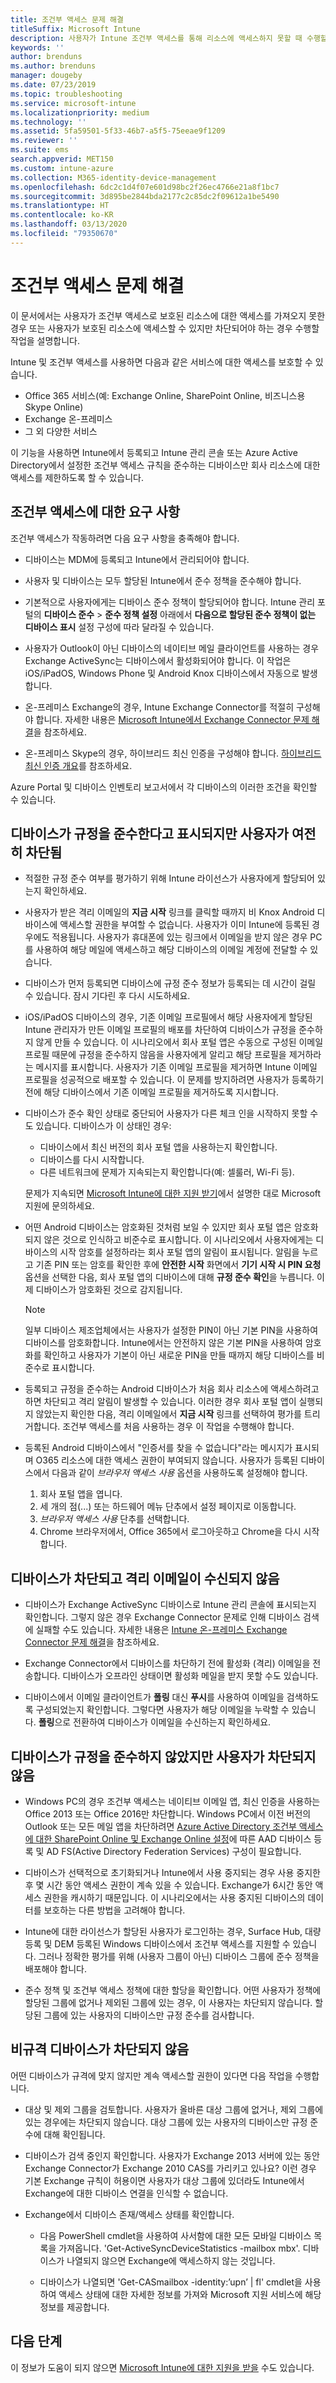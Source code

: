 ```yaml
---
title: 조건부 액세스 문제 해결
titleSuffix: Microsoft Intune
description: 사용자가 Intune 조건부 액세스를 통해 리소스에 액세스하지 못할 때 수행할 작업입니다.
keywords: ''
author: brenduns
ms.author: brenduns
manager: dougeby
ms.date: 07/23/2019
ms.topic: troubleshooting
ms.service: microsoft-intune
ms.localizationpriority: medium
ms.technology: ''
ms.assetid: 5fa59501-5f33-46b7-a5f5-75eeae9f1209
ms.reviewer: ''
ms.suite: ems
search.appverid: MET150
ms.custom: intune-azure
ms.collection: M365-identity-device-management
ms.openlocfilehash: 6dc2c1d4f07e601d98bc2f26ec4766e21a8f1bc7
ms.sourcegitcommit: 3d895be2844bda2177c2c85dc2f09612a1be5490
ms.translationtype: HT
ms.contentlocale: ko-KR
ms.lasthandoff: 03/13/2020
ms.locfileid: "79350670"
---
```

# <a name="troubleshoot-conditional-access"></a>조건부 액세스 문제 해결
이 문서에서는 사용자가 조건부 액세스로 보호된 리소스에 대한 액세스를 가져오지 못한 경우 또는 사용자가 보호된 리소스에 액세스할 수 있지만 차단되어야 하는 경우 수행할 작업을 설명합니다.

Intune 및 조건부 액세스를 사용하면 다음과 같은 서비스에 대한 액세스를 보호할 수 있습니다.
- Office 365 서비스(예: Exchange Online, SharePoint Online, 비즈니스용 Skype Online)
- Exchange 온-프레미스
- 그 외 다양한 서비스

이 기능을 사용하면 Intune에서 등록되고 Intune 관리 콘솔 또는 Azure Active Directory에서 설정한 조건부 액세스 규칙을 준수하는 디바이스만 회사 리소스에 대한 액세스를 제한하도록 할 수 있습니다. 

## <a name="requirements-for-conditional-access"></a>조건부 액세스에 대한 요구 사항

조건부 액세스가 작동하려면 다음 요구 사항을 충족해야 합니다.

- 디바이스는 MDM에 등록되고 Intune에서 관리되어야 합니다.

- 사용자 및 디바이스는 모두 할당된 Intune에서 준수 정책을 준수해야 합니다.

- 기본적으로 사용자에게는 디바이스 준수 정책이 할당되어야 합니다. Intune 관리 포털의 **디바이스 준수** > **준수 정책 설정** 아래에서 **다음으로 할당된 준수 정책이 없는 디바이스 표시** 설정 구성에 따라 달라질 수 있습니다.

- 사용자가 Outlook이 아닌 디바이스의 네이티브 메일 클라이언트를 사용하는 경우 Exchange ActiveSync는 디바이스에서 활성화되어야 합니다. 이 작업은 iOS/iPadOS, Windows Phone 및 Android Knox 디바이스에서 자동으로 발생합니다.

- 온-프레미스 Exchange의 경우, Intune Exchange Connector를 적절히 구성해야 합니다. 자세한 내용은 [Microsoft Intune에서 Exchange Connector 문제 해결](troubleshoot-exchange-connector.md)을 참조하세요.

- 온-프레미스 Skype의 경우, 하이브리드 최신 인증을 구성해야 합니다. [하이브리드 최신 인증 개요](https://docs.microsoft.com/office365/enterprise/hybrid-modern-auth-overview)를 참조하세요.

Azure Portal 및 디바이스 인벤토리 보고서에서 각 디바이스의 이러한 조건을 확인할 수 있습니다.

## <a name="devices-appear-compliant-but-users-are-still-blocked"></a>디바이스가 규정을 준수한다고 표시되지만 사용자가 여전히 차단됨

- 적절한 규정 준수 여부를 평가하기 위해 Intune 라이선스가 사용자에게 할당되어 있는지 확인하세요.

- 사용자가 받은 격리 이메일의 **지금 시작** 링크를 클릭할 때까지 비 Knox Android 디바이스에 액세스할 권한을 부여할 수 없습니다. 사용자가 이미 Intune에 등록된 경우에도 적용됩니다. 사용자가 휴대폰에 있는 링크에서 이메일을 받지 않은 경우 PC를 사용하여 해당 메일에 액세스하고 해당 디바이스의 이메일 계정에 전달할 수 있습니다.

- 디바이스가 먼저 등록되면 디바이스에 규정 준수 정보가 등록되는 데 시간이 걸릴 수 있습니다. 잠시 기다린 후 다시 시도하세요.

- iOS/iPadOS 디바이스의 경우, 기존 이메일 프로필에서 해당 사용자에게 할당된 Intune 관리자가 만든 이메일 프로필의 배포를 차단하여 디바이스가 규정을 준수하지 않게 만들 수 있습니다. 이 시나리오에서 회사 포털 앱은 수동으로 구성된 이메일 프로필 때문에 규정을 준수하지 않음을 사용자에게 알리고 해당 프로필을 제거하라는 메시지를 표시합니다. 사용자가 기존 이메일 프로필을 제거하면 Intune 이메일 프로필을 성공적으로 배포할 수 있습니다. 이 문제를 방지하려면 사용자가 등록하기 전에 해당 디바이스에서 기존 이메일 프로필을 제거하도록 지시합니다.

- 디바이스가 준수 확인 상태로 중단되어 사용자가 다른 체크 인을 시작하지 못할 수도 있습니다. 디바이스가 이 상태인 경우:
  - 디바이스에서 최신 버전의 회사 포털 앱을 사용하는지 확인합니다.
  - 디바이스를 다시 시작합니다.
  - 다른 네트워크에 문제가 지속되는지 확인합니다(예: 셀룰러, Wi-Fi 등).

  문제가 지속되면 [Microsoft Intune에 대한 지원 받기](../fundamentals/get-support.md)에서 설명한 대로 Microsoft 지원에 문의하세요.

- 어떤 Android 디바이스는 암호화된 것처럼 보일 수 있지만 회사 포털 앱은 암호화되지 않은 것으로 인식하고 비준수로 표시합니다. 이 시나리오에서 사용자에게는 디바이스의 시작 암호를 설정하라는 회사 포털 앱의 알림이 표시됩니다. 알림을 누르고 기존 PIN 또는 암호를 확인한 후에 **안전한 시작** 화면에서 **기기 시작 시 PIN 요청** 옵션을 선택한 다음, 회사 포털 앱의 디바이스에 대해 **규정 준수 확인**을 누릅니다. 이제 디바이스가 암호화된 것으로 감지됩니다. 

  > [!NOTE]
  > 일부 디바이스 제조업체에서는 사용자가 설정한 PIN이 아닌 기본 PIN을 사용하여 디바이스를 암호화합니다. Intune에서는 안전하지 않은 기본 PIN을 사용하여 암호화를 확인하고 사용자가 기본이 아닌 새로운 PIN을 만들 때까지 해당 디바이스를 비준수로 표시합니다.

- 등록되고 규정을 준수하는 Android 디바이스가 처음 회사 리소스에 액세스하려고 하면 차단되고 격리 알림이 발생할 수 있습니다. 이러한 경우 회사 포털 앱이 실행되지 않았는지 확인한 다음, 격리 이메일에서 **지금 시작** 링크를 선택하여 평가를 트리거합니다. 조건부 액세스를 처음 사용하는 경우 이 작업을 수행해야 합니다.

- 등록된 Android 디바이스에서 "인증서를 찾을 수 없습니다"라는 메시지가 표시되며 O365 리소스에 대한 액세스 권한이 부여되지 않습니다. 사용자가 등록된 디바이스에서 다음과 같이 *브라우저 액세스 사용* 옵션을 사용하도록 설정해야 합니다.
  1. 회사 포털 앱을 엽니다.
  2. 세 개의 점(...) 또는 하드웨어 메뉴 단추에서 설정 페이지로 이동합니다.
  3. *브라우저 액세스 사용* 단추를 선택합니다.
  4. Chrome 브라우저에서, Office 365에서 로그아웃하고 Chrome을 다시 시작합니다.  


## <a name="devices-are-blocked-and-no-quarantine-email-is-received"></a>디바이스가 차단되고 격리 이메일이 수신되지 않음

- 디바이스가 Exchange ActiveSync 디바이스로 Intune 관리 콘솔에 표시되는지 확인합니다. 그렇지 않은 경우 Exchange Connector 문제로 인해 디바이스 검색에 실패할 수도 있습니다. 자세한 내용은 [Intune 온-프레미스 Exchange Connector 문제 해결](troubleshoot-exchange-connector.md)을 참조하세요.

- Exchange Connector에서 디바이스를 차단하기 전에 활성화 (격리) 이메일을 전송합니다. 디바이스가 오프라인 상태이면 활성화 메일을 받지 못할 수도 있습니다. 

- 디바이스에서 이메일 클라이언트가 **폴링** 대신 **푸시**를 사용하여 이메일을 검색하도록 구성되었는지 확인합니다. 그렇다면 사용자가 해당 이메일을 누락할 수 있습니다. **폴링**으로 전환하여 디바이스가 이메일을 수신하는지 확인하세요.

## <a name="devices-are-noncompliant-but-users-are-not-blocked"></a>디바이스가 규정을 준수하지 않았지만 사용자가 차단되지 않음

- Windows PC의 경우 조건부 액세스는 네이티브 이메일 앱, 최신 인증을 사용하는 Office 2013 또는 Office 2016만 차단합니다. Windows PC에서 이전 버전의 Outlook 또는 모든 메일 앱을 차단하려면 [Azure Active Directory 조건부 액세스에 대한 SharePoint Online 및 Exchange Online 설정](https://docs.microsoft.com/azure/active-directory/active-directory-conditional-access-no-modern-authentication)에 따른 AAD 디바이스 등록 및 AD FS(Active Directory Federation Services) 구성이 필요합니다.

- 디바이스가 선택적으로 초기화되거나 Intune에서 사용 중지되는 경우 사용 중지한 후 몇 시간 동안 액세스 권한이 계속 있을 수 있습니다. Exchange가 6시간 동안 액세스 권한을 캐시하기 때문입니다. 이 시나리오에서는 사용 중지된 디바이스의 데이터를 보호하는 다른 방법을 고려해야 합니다.

- Intune에 대한 라이선스가 할당된 사용자가 로그인하는 경우, Surface Hub, 대량 등록 및 DEM 등록된 Windows 디바이스에서 조건부 액세스를 지원할 수 있습니다. 그러나 정확한 평가를 위해 (사용자 그룹이 아닌) 디바이스 그룹에 준수 정책을 배포해야 합니다.

- 준수 정책 및 조건부 액세스 정책에 대한 할당을 확인합니다. 어떤 사용자가 정책에 할당된 그룹에 없거나 제외된 그룹에 있는 경우, 이 사용자는 차단되지 않습니다. 할당된 그룹에 있는 사용자의 디바이스만 규정 준수를 검사합니다.

## <a name="noncompliant-device-is-not-blocked"></a>비규격 디바이스가 차단되지 않음

어떤 디바이스가 규격에 맞지 않지만 계속 액세스할 권한이 있다면 다음 작업을 수행합니다.

- 대상 및 제외 그룹을 검토합니다. 사용자가 올바른 대상 그룹에 없거나, 제외 그룹에 있는 경우에는 차단되지 않습니다. 대상 그룹에 있는 사용자의 디바이스만 규정 준수에 대해 확인됩니다.

- 디바이스가 검색 중인지 확인합니다. 사용자가 Exchange 2013 서버에 있는 동안 Exchange Connector가 Exchange 2010 CAS를 가리키고 있나요? 이런 경우 기본 Exchange 규칙이 허용이면 사용자가 대상 그룹에 있더라도 Intune에서 Exchange에 대한 디바이스 연결을 인식할 수 없습니다.

- Exchange에서 디바이스 존재/액세스 상태를 확인합니다.
  - 다음 PowerShell cmdlet을 사용하여 사서함에 대한 모든 모바일 디바이스 목록을 가져옵니다. 'Get-ActiveSyncDeviceStatistics -mailbox mbx'. 디바이스가 나열되지 않으면 Exchange에 액세스하지 않는 것입니다.
  
  - 디바이스가 나열되면 'Get-CASmailbox -identity:’upn’ | fl' cmdlet을 사용하여 액세스 상태에 대한 자세한 정보를 가져와 Microsoft 지원 서비스에 해당 정보를 제공합니다.

## <a name="next-steps"></a>다음 단계
이 정보가 도움이 되지 않으면 [Microsoft Intune에 대한 지원을 받을](../fundamentals/get-support.md) 수도 있습니다.
